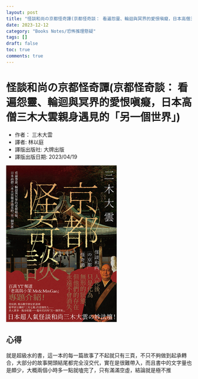 ```yaml
---
layout: post
title: "怪談和尚の京都怪奇譚(京都怪奇談： 看遍怨靈、輪迴與冥界的愛恨嗔癡，日本高僧三木大雲親身遇見的「另一個世界」)"
date: 2023-12-12
category: "Books Notes/恐怖推理懸疑"
tags: []
draft: false
toc: true
comments: true
---
```


# 怪談和尚の京都怪奇譚(京都怪奇談： 看遍怨靈、輪迴與冥界的愛恨嗔癡，日本高僧三木大雲親身遇見的「另一個世界」)
* 作者： 三木大雲
* 譯者: 林以庭
* 譯版出版社: 大牌出版
* 譯版出版日期: 2023/04/19

<img src="/assets/posts/京都怪奇譚.jpg" alt="" width="300"/>
<!-- more -->

## 心得
就是超級水的書，這一本的每一篇故事了不起就只有三頁，不只不夠做到起承轉合，大部分的故事開頭結尾都完全沒交代，實在是很難帶入，而且書中的文字量也是頗少，大概兩個小時多一點就嗑完了，只有滿滿空虛，結論就是極不推